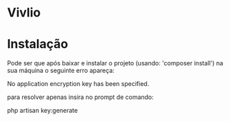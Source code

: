 # Vivlio

# Instalação

Pode ser que após baixar e instalar o projeto (usando: 'composer install') na sua máquina o seguinte erro apareça:

No application encryption key has been specified.

para resolver apenas insira no prompt de comando:

php artisan key:generate
